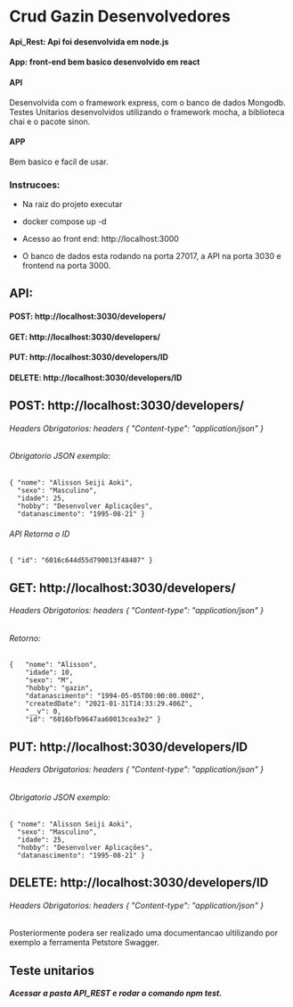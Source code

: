 # Crud Gazin Desenvolvedores 

#### Api_Rest: Api foi desenvolvida em node.js  

#### App: front-end bem basico desenvolvido em react

#### API
Desenvolvida com o framework express, com o banco de dados Mongodb. Testes Unitarios desenvolvidos utilizando o framework mocha, a biblioteca chai e o pacote sinon.

#### APP
Bem basico e facil de usar.

### Instrucoes:

* Na raiz do projeto executar

* docker compose up -d

* Acesso ao front end: http://localhost:3000

* O banco de dados esta rodando na porta 27017, a API na porta 3030 e frontend na porta 3000.

## API:

#### POST: http://localhost:3030/developers/

#### GET: http://localhost:3030/developers/

#### PUT: http://localhost:3030/developers/ID

#### DELETE: http://localhost:3030/developers/ID


## POST: http://localhost:3030/developers/

###### Headers Obrigatorios: headers {  "Content-type": "application/json" }

###### Obrigatorio JSON exemplo:

    { "nome": "Alisson Seiji Aoki", 
      "sexo": "Masculino",
      "idade": 25,
      "hobby": "Desenvolver Aplicações",
      "datanascimento": "1995-08-21" }

###### API Retorna o ID
    
    { "id": "6016c644d55d790013f48407" }
   

## GET: http://localhost:3030/developers/

###### Headers Obrigatorios: headers {  "Content-type": "application/json" }

###### Retorno:
    {   "nome": "Alisson",
        "idade": 10,
        "sexo": "M",
        "hobby": "gazin",
        "datanascimento": "1994-05-05T00:00:00.000Z",
        "createdDate": "2021-01-31T14:33:29.406Z",
        "__v": 0,
        "id": "6016bfb9647aa60013cea3e2" }


## PUT: http://localhost:3030/developers/ID

###### Headers Obrigatorios: headers {  "Content-type": "application/json" }

###### Obrigatorio JSON exemplo:

    { "nome": "Alisson Seiji Aoki",
      "sexo": "Masculino",
      "idade": 25,
      "hobby": "Desenvolver Aplicações",
      "datanascimento": "1995-08-21" }


## DELETE: http://localhost:3030/developers/ID

###### Headers Obrigatorios: headers {  "Content-type": "application/json" }

Posteriormente podera ser realizado uma documentancao ultilizando por exemplo a ferramenta Petstore Swagger.

## Teste unitarios

##### Acessar a pasta API_REST e rodar o comando npm test.



